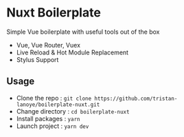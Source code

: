 # Nuxt Boilerplate

Simple Vue boilerplate with useful tools out of the box

- Vue, Vue Router, Vuex
- Live Reload & Hot Module Replacement
- Stylus Support

## Usage

- Clone the repo : `git clone https://github.com/tristan-lanoye/boilerplate-nuxt.git`
- Change directory : `cd boilerplate-nuxt`
- Install packages : `yarn`
- Launch project : `yarn dev`
